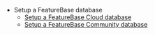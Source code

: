 * Setup a FeatureBase database
  * [Setup a FeatureBase Cloud database](/docs/cloud/cloud-databases/cloud-db-manage)
  * [Setup a FeatureBase Community database](/docs/community/com-db/com-db-manage)
